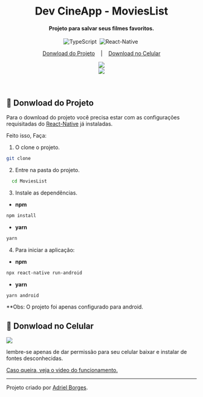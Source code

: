 <h1 align="center"> Dev CineApp - MoviesList </h1>
<h4 align="center">
  Projeto para salvar seus filmes favoritos.
</h4>

<div align="center">

![TypeScript](https://img.shields.io/badge/-TypeScript-007ACC?style=flat&logoColor=fff&logo=typescript)&nbsp;
![React-Native](https://img.shields.io/badge/-React_Native-0488B0?style=flat&logoColor=fff&logo=react)&nbsp;

</div>

<p align="center">
  <a href="#memo-donwload-do-projeto">Donwload do Projeto</a>
  &nbsp;&nbsp;&nbsp;|&nbsp;&nbsp;&nbsp;
  <a href="#iphone-donwload-no-celular">Download no Celular</a>
</p>

<div align="center" >

<img heigth="50% auto;"  src="https://user-images.githubusercontent.com/47395305/107866755-b3550800-6e52-11eb-93f0-7be3360b7d87.jpg"/>

<br/>


<img heigth="50% auto;"  src="https://user-images.githubusercontent.com/47395305/107866757-b4863500-6e52-11eb-9023-7016eb9ed02c.jpg"/>

<br/>
</div>



<br/>
<br/>

## :memo: Donwload do Projeto
  Para o download do projeto você precisa estar com as configurações requisitadas do <a href="https://reactnative.dev/docs/environment-setup">React-Native</a> já instaladas.

  Feito isso, Faça:

1. O clone o projeto.

```bash
git clone
```
2. Entre na pasta do projeto.

```bash
  cd MoviesList
```
3. Instale as dependências.

* **npm**
```bash
npm install
```
* **yarn**
```bash
yarn
```
4. Para iniciar a aplicação:
* **npm**
```bash
npx react-native run-android
```
* **yarn**
```bash
yarn android
```

**Obs: O projeto foi apenas configurado para android.

 ## :iphone: Donwload no Celular
 
 
 
<img heigth="100% auto;" align="center" src="https://user-images.githubusercontent.com/47395305/107876741-8b8f8f80-6ea6-11eb-9610-531f4957758f.png"/>

lembre-se apenas de dar permissão para seu celular baixar e instalar de fontes desconhecidas.

<a href="https://youtu.be/v4T8k3D3vv0"> Caso queira, veja o video do funcionamento.</a>

---
Projeto criado por <a href="https://www.linkedin.com/in/adriel-borgesti" >Adriel Borges</a>.
